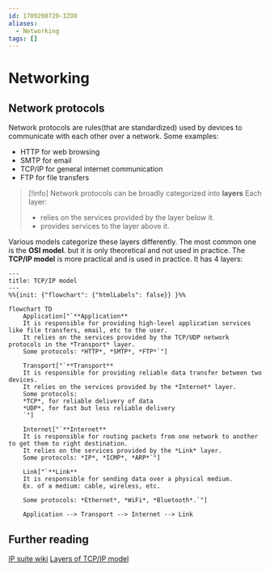 ```yaml
---
id: 1709208720-IZOO
aliases:
  - Networking
tags: []
---
```


# Networking

## Network protocols

Network protocols are rules(that are standardized) used by devices to communicate with each other over a network.
Some examples:
- HTTP for web browsing
- SMTP for email
- TCP/IP for general internet communication
- FTP for file transfers

> [!info] Network protocols can be broadly categorized into **layers**
> Each layer:
> - relies on the services provided by the layer below it.
> - provides services to the layer above it.

Various models categorize these layers differently. The most common one is the **OSI model**. but it is only theoretical and not used in practice. The **TCP/IP model** is more practical and is used in practice. It has 4 layers:
```mermaid
---
title: TCP/IP model
---
%%{init: {"flowchart": {"htmlLabels": false}} }%%

flowchart TD
    Application["`**Application**
    It is responsible for providing high-level application services like file transfers, email, etc to the user.
    It relies on the services provided by the TCP/UDP network protocols in the *Transport* layer.
    Some protocols: *HTTP*, *SMTP*, *FTP*`"]

    Transport["`**Transport**
    It is responsible for providing reliable data transfer between two devices.
    It relies on the services provided by the *Internet* layer.
    Some protocols:
    *TCP*, for reliable delivery of data
    *UDP*, for fast but less reliable delivery
    `"]

    Internet["`**Internet**
    It is responsible for routing packets from one network to another to get them to right destination.
    It relies on the services provided by the *Link* layer.
    Some protocols: *IP*, *ICMP*, *ARP*`"]

    Link["`**Link**
    It is responsible for sending data over a physical medium.
    Ex. of a medium: cable, wireless, etc.

    Some protocols: *Ethernet*, *WiFi*, *Bluetooth*.`"]

    Application --> Transport --> Internet --> Link
```

## Further reading
[IP suite wiki](https://en.wikipedia.org/wiki/Internet_protocol_suite)
[Layers of TCP/IP model](https://subscription.packtpub.com/book/networking-and-servers/9781783989522/1/ch01lvl1sec10/the-layers-in-the-tcp-ip-model)


